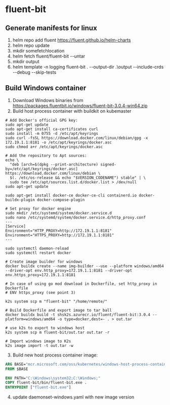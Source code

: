 <!--
SPDX-FileCopyrightText: © 2023 Siemens Healthcare GmbH

SPDX-License-Identifier: MIT
-->

# fluent-bit
## Generate manifests for linux

1. helm repo add fluent https://fluent.github.io/helm-charts
2. helm repo update
3. mkdir somefetchlocation
4. helm fetch fluent/fluent-bit --untar
5. mkdir output
6. helm template -n logging fluent-bit . --output-dir .\output --include-crds --debug --skip-tests

## Build Windows container
1. Download Windows binaries from https://packages.fluentbit.io/windows/fluent-bit-3.0.4-win64.zip
2. Build host process container with buildkit on kubemaster
```
# Add Docker's official GPG key:
sudo apt-get update
sudo apt-get install ca-certificates curl
sudo install -m 0755 -d /etc/apt/keyrings
sudo curl -fsSL https://download.docker.com/linux/debian/gpg -x 172.19.1.1:8181 -o /etc/apt/keyrings/docker.asc
sudo chmod a+r /etc/apt/keyrings/docker.asc

# Add the repository to Apt sources:
echo \
  "deb [arch=$(dpkg --print-architecture) signed-by=/etc/apt/keyrings/docker.asc] https://download.docker.com/linux/debian \
  $(. /etc/os-release && echo "$VERSION_CODENAME") stable" | \
  sudo tee /etc/apt/sources.list.d/docker.list > /dev/null
sudo apt-get update

sudo apt-get install docker-ce docker-ce-cli containerd.io docker-buildx-plugin docker-compose-plugin

# Set proxy for docker engine
sudo mkdir /etc/systemd/system/docker.service.d
sudo nano /etc/systemd/system/docker.service.d/http_proxy.conf
---
[Service]
Environment="HTTP_PROXY=http://172.19.1.1:8181"
Environment="HTTPS_PROXY=http://172.19.1.1:8181"
---

sudo systemctl daemon-reload
sudo systemctl restart docker

# Create image builder for windows
docker buildx create --name img-builder --use --platform windows/amd64 --driver-opt env.http_proxy=172.19.1.1:8181 --driver-opt env.https_proxy=172.19.1.1:8181

# In case of using go mod download in Dockerfile, set http_proxy in Dockerfile
# ENV https_proxy (see point 3)

k2s system scp m "fluent-bit" "/home/remote/"

# Build Dockerfile and export image to tar ball
docker buildx build -t shsk2s.azurecr.io/fluent/fluent-bit:3.0.4 --platform=windows/amd64 -o type=docker,dest=- . > out.tar

# use k2s to export to windows host
k2s system scp m fluent-bit/out.tar out.tar -r

# Import windows image to K2s
k2s image import -t out.tar -w
```

3. Build new host process container image:
```dockerfile
ARG BASE="mcr.microsoft.com/oss/kubernetes/windows-host-process-containers-base-image:v1.0.0"
FROM $BASE

ENV PATH="C:\Windows\system32;C:\Windows;"
COPY fluent-bit/bin/fluent-bit.exe .
ENTRYPOINT ["fluent-bit.exe"]
```
4. update daemonset-windows.yaml with new image version